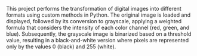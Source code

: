 This project performs the transformation of digital images into different formats using custom methods in Python.
The original image is loaded and displayed, followed by its conversion to grayscale, applying a weighted formula that considers the intensity of each color channel (red, green, and blue).
Subsequently, the grayscale image is binarized based on a threshold value, resulting in a black-and-white version where pixels are represented only by the values 0 (black) and 255 (white).
